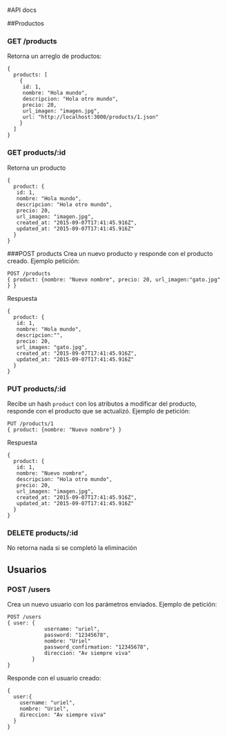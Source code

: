 #API docs

##Productos

### GET /products

Retorna un arreglo de productos:

```
{
  products: [
    {
     id: 1,
     nombre: "Hola mundo",
     descripcion: "Hola otro mundo",
     precio: 20,
     url_imagen: "imagen.jpg",
     url: "http://localhost:3000/products/1.json"
    }
  ]
}
```

### GET products/:id

Retorna un producto
```
{
  product: {
   id: 1,
   nombre: "Hola mundo",
   descripcion: "Hola otro mundo",
   precio: 20,
   url_imagen: "imagen.jpg",
   created_at: "2015-09-07T17:41:45.916Z",
   updated_at: "2015-09-07T17:41:45.916Z"
  }
}
```

###POST products
Crea un nuevo producto y responde con el producto creado. Ejemplo petición:
```
POST /products
{ product: {nombre: "Nuevo nombre", precio: 20, url_imagen:"gato.jpg" } }
```
Respuesta
```
{
  product: {
   id: 1,
   nombre: "Hola mundo",
   descripcion:"",
   precio: 20,
   url_imagen: "gato.jpg",
   created_at: "2015-09-07T17:41:45.916Z",
   updated_at: "2015-09-07T17:41:45.916Z"
  }
}
```


### PUT products/:id
Recibe un hash `product` con los atributos a modificar del producto, responde con el producto que se actualizó. Ejemplo de petición:

```
PUT /products/1
{ product: {nombre: "Nuevo nombre"} }
```

Respuesta
```
{
  product: {
   id: 1,
   nombre: "Nuevo nombre",
   descripcion: "Hola otro mundo",
   precio: 20,
   url_imagen: "imagen.jpg",
   created_at: "2015-09-07T17:41:45.916Z",
   updated_at: "2015-09-07T17:41:45.916Z"
  }
}
```

### DELETE products/:id

No retorna nada si se completó la eliminación


## Usuarios


### POST /users
Crea un nuevo usuario con los parámetros enviados. Ejemplo de petición:

```
POST /users
{ user: {
			username: "uriel", 
			password: "12345678", 
			nombre: "Uriel"
			password_confirmation: "12345678",
			direccion: "Av siempre viva"
		}
}
```
Responde con el usuario creado:
```
{ 
  user:{
	username: "uriel",
	nombre: "Uriel",
	direccion: "Av siempre viva"
  }
}
```
